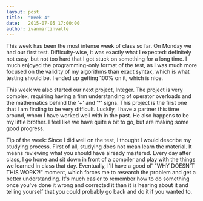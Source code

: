 ```yaml
---
layout: post
title:  "Week 4"
date:   2015-07-05 17:00:00
author: ivanmartinvalle
---
```


This week has been the most intense week of class so far. On Monday we had our first test. Difficulty-wise, it was exactly what I expected: definitely not easy, but not too hard that I got stuck on something for a long time. I much enjoyed the programming-only format of the test, as I was much more focused on the validity of my algorithms than exact syntax, which is what testing should be. I ended up getting 100% on it, which is nice.

This week we also started our next project, Integer. The project is very complex, requiring having a firm understanding of operator overloads and the mathematics behind the '+' and '*' signs. This project is the first one that I am finding to be very difficult. Luckily, I have a partner this time around, whom I have worked well with in the past. He also happens to be my little brother. I feel like we have quite a bit to go, but are making some good progress.

Tip of the week: Since I did well on the test, I thought I would describe my studying process. First of all, studying does not mean learn the material. It means reviewing what you should have already mastered. Every day after class, I go home and sit down in front of a compiler and play with the things we learned in class that day. Eventually, I'll have a good ol' "WHY DOESN'T THIS WORK?!" moment, which forces me to research the problem and get a better understanding. It's much easier to remember how to do something once you've done it wrong and corrected it than it is hearing about it and telling yourself that you could probably go back and do it if you wanted to.